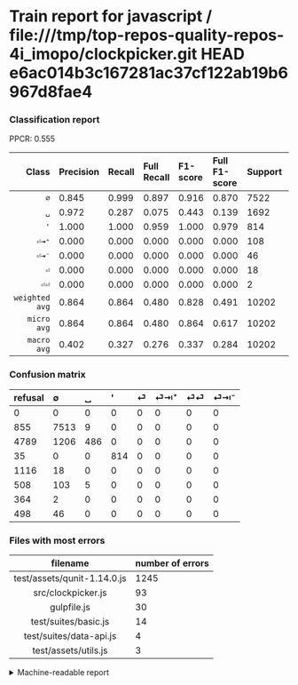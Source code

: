 # Train report for javascript / file:///tmp/top-repos-quality-repos-4i_imopo/clockpicker.git HEAD e6ac014b3c167281ac37cf122ab19b6967d8fae4

### Classification report

PPCR: 0.555

| Class | Precision | Recall | Full Recall | F1-score | Full F1-score | Support | Full Support | PPCR |
|------:|:----------|:-------|:------------|:---------|:---------|:--------|:-------------|:-----|
| `∅` | 0.845| 0.999| 0.897| 0.916| 0.870| 7522| 8377| 0.898 |
| `␣` | 0.972| 0.287| 0.075| 0.443| 0.139| 1692| 6481| 0.261 |
| `'` | 1.000| 1.000| 0.959| 1.000| 0.979| 814| 849| 0.959 |
| `⏎⇥⁺` | 0.000| 0.000| 0.000| 0.000| 0.000| 108| 616| 0.175 |
| `⏎⇥⁻` | 0.000| 0.000| 0.000| 0.000| 0.000| 46| 544| 0.085 |
| `⏎` | 0.000| 0.000| 0.000| 0.000| 0.000| 18| 1134| 0.016 |
| `⏎⏎` | 0.000| 0.000| 0.000| 0.000| 0.000| 2| 366| 0.005 |
| `weighted avg` | 0.864| 0.864| 0.480| 0.828| 0.491| 10202| 18367| 0.555 |
| `micro avg` | 0.864| 0.864| 0.480| 0.864| 0.617| 10202| 18367| 0.555 |
| `macro avg` | 0.402| 0.327| 0.276| 0.337| 0.284| 10202| 18367| 0.555 |

### Confusion matrix

|refusal|  ∅| ␣| '| ⏎| ⏎⇥⁺| ⏎⏎| ⏎⇥⁻| 
|:---|:---|:---|:---|:---|:---|:---|:---|
|0 |0 |0 |0 |0 |0 |0 |0 |
|855 |7513 |9 |0 |0 |0 |0 |0 |
|4789 |1206 |486 |0 |0 |0 |0 |0 |
|35 |0 |0 |814 |0 |0 |0 |0 |
|1116 |18 |0 |0 |0 |0 |0 |0 |
|508 |103 |5 |0 |0 |0 |0 |0 |
|364 |2 |0 |0 |0 |0 |0 |0 |
|498 |46 |0 |0 |0 |0 |0 |0 |

### Files with most errors

| filename | number of errors|
|:----:|:-----|
| test/assets/qunit-1.14.0.js | 1245 |
| src/clockpicker.js | 93 |
| gulpfile.js | 30 |
| test/suites/basic.js | 14 |
| test/suites/data-api.js | 4 |
| test/assets/utils.js | 3 |

<details>
    <summary>Machine-readable report</summary>
```json
{
  "cl_report": {"\u0027": {"f1-score": 1.0, "precision": 1.0, "recall": 1.0, "support": 814}, "macro avg": {"f1-score": 0.33701311987718263, "precision": 0.40247100424328147, "recall": 0.3265767931797225, "support": 10202}, "micro avg": {"f1-score": 0.863850225445991, "precision": 0.863850225445991, "recall": 0.863850225445991, "support": 10202}, "weighted avg": {"f1-score": 0.8284540368639647, "precision": 0.8642372336233819, "recall": 0.863850225445991, "support": 10202}, "\u2205": {"f1-score": 0.9156611822059719, "precision": 0.8452970297029703, "recall": 0.9988035097048658, "support": 7522}, "\u23ce": {"f1-score": 0.0, "precision": 0.0, "recall": 0.0, "support": 18}, "\u23ce\u21e5\u207a": {"f1-score": 0.0, "precision": 0.0, "recall": 0.0, "support": 108}, "\u23ce\u21e5\u207b": {"f1-score": 0.0, "precision": 0.0, "recall": 0.0, "support": 46}, "\u23ce\u23ce": {"f1-score": 0.0, "precision": 0.0, "recall": 0.0, "support": 2}, "\u2423": {"f1-score": 0.4434306569343066, "precision": 0.972, "recall": 0.2872340425531915, "support": 1692}},
  "cl_report_full": {"\u0027": {"f1-score": 0.9789536981358989, "precision": 1.0, "recall": 0.9587750294464076, "support": 849}, "macro avg": {"f1-score": 0.2840720617543919, "precision": 0.40247100424328147, "recall": 0.2758034154848152, "support": 18367}, "micro avg": {"f1-score": 0.6169624418075536, "precision": 0.863850225445991, "recall": 0.47982795230576575, "support": 18367}, "weighted avg": {"f1-score": 0.491324032414514, "precision": 0.7747364957707727, "recall": 0.47982795230576575, "support": 18367}, "\u2205": {"f1-score": 0.8703156675354763, "precision": 0.8452970297029703, "recall": 0.8968604512355258, "support": 8377}, "\u23ce": {"f1-score": 0.0, "precision": 0.0, "recall": 0.0, "support": 1134}, "\u23ce\u21e5\u207a": {"f1-score": 0.0, "precision": 0.0, "recall": 0.0, "support": 616}, "\u23ce\u21e5\u207b": {"f1-score": 0.0, "precision": 0.0, "recall": 0.0, "support": 544}, "\u23ce\u23ce": {"f1-score": 0.0, "precision": 0.0, "recall": 0.0, "support": 366}, "\u2423": {"f1-score": 0.13923506660936827, "precision": 0.972, "recall": 0.07498842771177287, "support": 6481}},
  "ppcr": 0.5554527141068221
}
```
</details>
